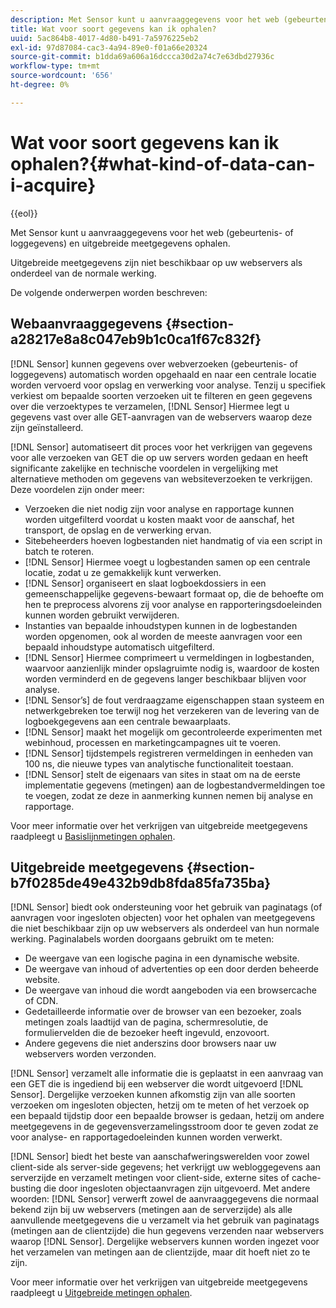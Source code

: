 ```yaml
---
description: Met Sensor kunt u aanvraaggegevens voor het web (gebeurtenis- of loggegevens) en uitgebreide meetgegevens ophalen.
title: Wat voor soort gegevens kan ik ophalen?
uuid: 5ac864b8-4017-4d80-b491-7a5976225eb2
exl-id: 97d87084-cac3-4a94-89e0-f01a66e20324
source-git-commit: b1dda69a606a16dccca30d2a74c7e63dbd27936c
workflow-type: tm+mt
source-wordcount: '656'
ht-degree: 0%

---
```


# Wat voor soort gegevens kan ik ophalen?{#what-kind-of-data-can-i-acquire}

{{eol}}

Met Sensor kunt u aanvraaggegevens voor het web (gebeurtenis- of loggegevens) en uitgebreide meetgegevens ophalen.

Uitgebreide meetgegevens zijn niet beschikbaar op uw webservers als onderdeel van de normale werking.

De volgende onderwerpen worden beschreven:

## Webaanvraaggegevens {#section-a28217e8a8c047eb9b1c0ca1f67c832f}

[!DNL Sensor] kunnen gegevens over webverzoeken (gebeurtenis- of loggegevens) automatisch worden opgehaald en naar een centrale locatie worden vervoerd voor opslag en verwerking voor analyse. Tenzij u specifiek verkiest om bepaalde soorten verzoeken uit te filteren en geen gegevens over die verzoektypes te verzamelen, [!DNL Sensor] Hiermee legt u gegevens vast over alle GET-aanvragen van de webservers waarop deze zijn geïnstalleerd.

[!DNL Sensor] automatiseert dit proces voor het verkrijgen van gegevens voor alle verzoeken van GET die op uw servers worden gedaan en heeft significante zakelijke en technische voordelen in vergelijking met alternatieve methoden om gegevens van websiteverzoeken te verkrijgen. Deze voordelen zijn onder meer:

* Verzoeken die niet nodig zijn voor analyse en rapportage kunnen worden uitgefilterd voordat u kosten maakt voor de aanschaf, het transport, de opslag en de verwerking ervan.
* Sitebeheerders hoeven logbestanden niet handmatig of via een script in batch te roteren.
* [!DNL Sensor] Hiermee voegt u logbestanden samen op een centrale locatie, zodat u ze gemakkelijk kunt verwerken.
* [!DNL Sensor] organiseert en slaat logboekdossiers in een gemeenschappelijke gegevens-bewaart formaat op, die de behoefte om hen te preprocess alvorens zij voor analyse en rapporteringsdoeleinden kunnen worden gebruikt verwijderen.
* Instanties van bepaalde inhoudstypen kunnen in de logbestanden worden opgenomen, ook al worden de meeste aanvragen voor een bepaald inhoudstype automatisch uitgefilterd.
* [!DNL Sensor] Hiermee comprimeert u vermeldingen in logbestanden, waarvoor aanzienlijk minder opslagruimte nodig is, waardoor de kosten worden verminderd en de gegevens langer beschikbaar blijven voor analyse.
* [!DNL Sensor’s] de fout verdraagzame eigenschappen staan systeem en netwerkgebreken toe terwijl nog het verzekeren van de levering van de logboekgegevens aan een centrale bewaarplaats.
* [!DNL Sensor] maakt het mogelijk om gecontroleerde experimenten met webinhoud, processen en marketingcampagnes uit te voeren.
* [!DNL Sensor] tijdstempels registreren vermeldingen in eenheden van 100 ns, die nieuwe types van analytische functionaliteit toestaan.
* [!DNL Sensor] stelt de eigenaars van sites in staat om na de eerste implementatie gegevens (metingen) aan de logbestandvermeldingen toe te voegen, zodat ze deze in aanmerking kunnen nemen bij analyse en rapportage.

Voor meer informatie over het verkrijgen van uitgebreide meetgegevens raadpleegt u [Basislijnmetingen ophalen](../../home/c-undst-pg-tag/c-acq-bsln-msmts/c-acq-bsln-msmts.md#concept-ed9b4b21693a4bafac75d60708b9b6fe).

## Uitgebreide meetgegevens {#section-b7f0285de49e432b9db8fda85fa735ba}

[!DNL Sensor] biedt ook ondersteuning voor het gebruik van paginatags (of aanvragen voor ingesloten objecten) voor het ophalen van meetgegevens die niet beschikbaar zijn op uw webservers als onderdeel van hun normale werking. Paginalabels worden doorgaans gebruikt om te meten:

* De weergave van een logische pagina in een dynamische website.
* De weergave van inhoud of advertenties op een door derden beheerde website.
* De weergave van inhoud die wordt aangeboden via een browsercache of CDN.
* Gedetailleerde informatie over de browser van een bezoeker, zoals metingen zoals laadtijd van de pagina, schermresolutie, de formuliervelden die de bezoeker heeft ingevuld, enzovoort.
* Andere gegevens die niet anderszins door browsers naar uw webservers worden verzonden.

[!DNL Sensor] verzamelt alle informatie die is geplaatst in een aanvraag van een GET die is ingediend bij een webserver die wordt uitgevoerd [!DNL Sensor]. Dergelijke verzoeken kunnen afkomstig zijn van alle soorten verzoeken om ingesloten objecten, hetzij om te meten of het verzoek op een bepaald tijdstip door een bepaalde browser is gedaan, hetzij om andere meetgegevens in de gegevensverzamelingsstroom door te geven zodat ze voor analyse- en rapportagedoeleinden kunnen worden verwerkt.

[!DNL Sensor] biedt het beste van aanschafweringswerelden voor zowel client-side als server-side gegevens; het verkrijgt uw webloggegevens aan serverzijde en verzamelt metingen voor client-side, externe sites of cache-busting die door ingesloten objectaanvragen zijn uitgevoerd. Met andere woorden: [!DNL Sensor] verwerft zowel de aanvraaggegevens die normaal bekend zijn bij uw webservers (metingen aan de serverzijde) als alle aanvullende meetgegevens die u verzamelt via het gebruik van paginatags (metingen aan de clientzijde) die hun gegevens verzenden naar webservers waarop [!DNL Sensor]. Dergelijke webservers kunnen worden ingezet voor het verzamelen van metingen aan de clientzijde, maar dit hoeft niet zo te zijn.

Voor meer informatie over het verkrijgen van uitgebreide meetgegevens raadpleegt u [Uitgebreide metingen ophalen](../../home/c-undst-pg-tag/c-acq-ext-msmt/c-acq-ext-msmt.md#concept-d171a6d2bde843cdb65bcfe69c6a4944).
